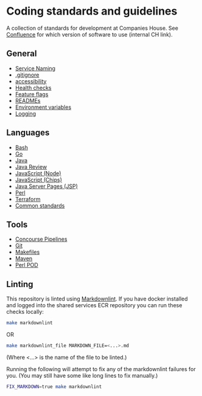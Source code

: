 # Coding standards and guidelines

A collection of standards for development at Companies House.
See [Confluence](https://companieshouse.atlassian.net/wiki/spaces/DEV/pages/4042162210/Which+software+version+should+I+use)
for which version of software to use (internal CH link).

## General

- [Service Naming](service_naming.md)
- [.gitignore](gitignore.md)
- [accessibility](accessibility.md)
- [Health checks](health_check.md)
- [Feature flags](feature_flag.md)
- [READMEs](READMEs.md)
- [Environment variables](environment_variables.md)
- [Logging](logging.md)

## Languages

- [Bash](bash.md)
- [Go](go.md)
- [Java](java.md)
- [Java Review](java_review.md)
- [JavaScript (Node)](javascript_node.md)
- [JavaScript (Chips)](javascript_chips.md)
- [Java Server Pages (JSP)](jsp.md)
- [Perl](perl.md)
- [Terraform](terraform.md)
- [Common standards](language_common.md)

## Tools

- [Concourse Pipelines](concourse_pipeline.md)
- [Git](git.md)
- [Makefiles](makefiles.md)
- [Maven](maven.md)
- [Perl POD](perlpod.md)

## Linting

This repository is linted using
[Markdownlint](https://github.com/markdownlint/markdownlint). If you have
docker installed and logged into the shared services ECR repository you can run
these checks locally:

```sh
make markdownlint
```

OR

```sh
make markdownlint_file MARKDOWN_FILE=<...>.md
```

(Where <...> is the name of the file to be linted.)

Running the following will attempt to fix any of the markdownlint failures
for you. (You may still have some like long lines to fix manually.)

```sh
FIX_MARKDOWN=true make markdownlint
```
